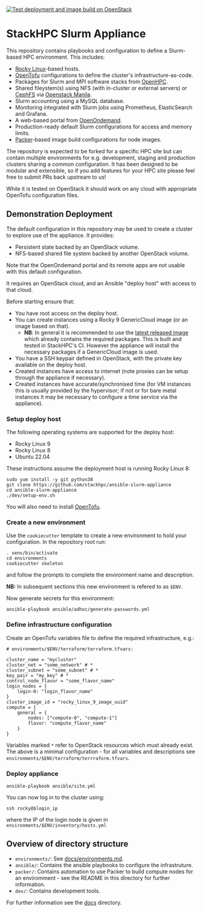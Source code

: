 [![Test deployment and image build on OpenStack](https://github.com/stackhpc/ansible-slurm-appliance/actions/workflows/stackhpc.yml/badge.svg)](https://github.com/stackhpc/ansible-slurm-appliance/actions/workflows/stackhpc.yml)

# StackHPC Slurm Appliance

This repository contains playbooks and configuration to define a Slurm-based HPC environment. This includes:
- [Rocky Linux](https://rockylinux.org/)-based hosts.
- [OpenTofu](https://opentofu.org/) configurations to define the cluster's infrastructure-as-code.
- Packages for Slurm and MPI software stacks from [OpenHPC](https://openhpc.community/).
- Shared fileystem(s) using NFS (with in-cluster or external servers) or [CephFS](https://docs.ceph.com/en/latest/cephfs/) via [Openstack Manila](https://wiki.openstack.org/wiki/Manila).
- Slurm accounting using a MySQL database.
- Monitoring integrated with Slurm jobs using Prometheus, ElasticSearch and Grafana.
- A web-based portal from [OpenOndemand](https://openondemand.org/).
- Production-ready default Slurm configurations for access and memory limits.
- [Packer](https://developer.hashicorp.com/packer)-based image build configurations for node images.

The repository is expected to be forked for a specific HPC site but can contain multiple environments for e.g. development, staging and production clusters
sharing a common configuration. It has been designed to be modular and extensible, so if you add features for your HPC site please feel free to submit PRs
back upstream to us!

While it is tested on OpenStack it should work on any cloud with appropriate OpenTofu configuration files.

## Demonstration Deployment

The default configuration in this repository may be used to create a cluster to explore use of the appliance. It provides:
- Persistent state backed by an OpenStack volume.
- NFS-based shared file system backed by another OpenStack volume.

Note that the OpenOndemand portal and its remote apps are not usable with this default configuration.

It requires an OpenStack cloud, and an Ansible "deploy host" with access to that cloud.

Before starting ensure that:
- You have root access on the deploy host.
- You can create instances using a Rocky 9 GenericCloud image (or an image based on that).
    - **NB**: In general it is recommended to use the [latest released image](https://github.com/stackhpc/ansible-slurm-appliance/releases) which already contains the required packages. This is built and tested in StackHPC's CI. However the appliance will install the necessary packages if a GenericCloud image is used.
- You have a SSH keypair defined in OpenStack, with the private key available on the deploy host.
- Created instances have access to internet (note proxies can be setup through the appliance if necessary).
- Created instances have accurate/synchronised time (for VM instances this is usually provided by the hypervisor; if not or for bare metal instances it may be necessary to configure a time service via the appliance).

### Setup deploy host

The following operating systems are supported for the deploy host:

- Rocky Linux 9
- Rocky Linux 8
- Ubuntu 22.04

These instructions assume the deployment host is running Rocky Linux 8:

    sudo yum install -y git python38
    git clone https://github.com/stackhpc/ansible-slurm-appliance
    cd ansible-slurm-appliance
    ./dev/setup-env.sh

You will also need to install [OpenTofu](https://opentofu.org/docs/intro/install/rpm/).

### Create a new environment

Use the `cookiecutter` template to create a new environment to hold your configuration. In the repository root run:

    . venv/bin/activate
    cd environments
    cookiecutter skeleton

and follow the prompts to complete the environment name and description.

**NB:** In subsequent sections this new environment is refered to as `$ENV`.

Now generate secrets for this environment:

    ansible-playbook ansible/adhoc/generate-passwords.yml

### Define infrastructure configuration

Create an OpenTofu variables file to define the required infrastructure, e.g.:

    # environments/$ENV/terraform/terraform.tfvars:

    cluster_name = "mycluster"
    cluster_net = "some_network" # *
    cluster_subnet = "some_subnet" # *
    key_pair = "my_key" # *
    control_node_flavor = "some_flavor_name"
    login_nodes = {
        login-0: "login_flavor_name"
    }
    cluster_image_id = "rocky_linux_9_image_uuid"
    compute = {
        general = {
            nodes: ["compute-0", "compute-1"]
            flavor: "compute_flavor_name"
        }
    }

Variables marked `*` refer to OpenStack resources which must already exist. The above is a minimal configuration - for all variables
and descriptions see `environments/$ENV/terraform/terrraform.tfvars`.

### Deploy appliance

    ansible-playbook ansible/site.yml

You can now log in to the cluster using:

    ssh rocky@$login_ip

where the IP of the login node is given in `environments/$ENV/inventory/hosts.yml`


## Overview of directory structure

- `environments/`: See [docs/environments.md](docs/environments.md).
- `ansible/`: Contains the ansible playbooks to configure the infrastruture.
- `packer/`: Contains automation to use Packer to build compute nodes for an enviromment - see the README in this directory for further information.
- `dev/`: Contains development tools.

For further information see the [docs](docs/) directory.
